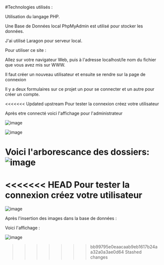 #Technologies utilisés :

Utilisation du langage PHP.

Une Base de Données local PhpMyAdmin est utilisé pour stocker les données.

J'ai utilisé Laragon pour serveur local.

Pour utiliser ce site :

Allez sur votre navigateur Web, puis à l'adresse localhost/le nom du fichier que vous avez mis sur WWW.

Il faut créer un nouveau utilisateur et ensuite se rendre sur la page de connexion

Il y a deux formulaires sur ce projet un pour se connecter et un autre pour créer un compte.

<<<<<<< Updated upstream
Pour tester la connexion créez votre utilisateur

Après etre connecté voici l'affichage pour l'administrateur

![image](https://user-images.githubusercontent.com/70956278/160950677-9fcbb6ea-f4ad-4012-a43b-56135ea893d9.png)


![image](https://user-images.githubusercontent.com/70956278/160950754-f62f39e2-d225-4f21-a198-f98b0c895106.png)

Voici l'arborescance des dossiers: 
![image](https://user-images.githubusercontent.com/70956278/160951064-f7d90443-f8de-493d-84b5-79aaf96b8b60.png)
=======
<<<<<<< HEAD
Pour tester la connexion créez votre utilisateur
=======
![image](https://user-images.githubusercontent.com/70956278/159804567-d1179f4d-b46c-415e-a55d-33c379d0e1f1.png)


Après l'insertion des images dans la base de données :

Voici l'affichage : 

![image](https://user-images.githubusercontent.com/70956278/159805173-b378ea79-4c19-4a5b-9c3c-fe250c26d652.png)
>>>>>>> bb99795e0eaacaab9eb1617b24aa32a0a3ae0d64
>>>>>>> Stashed changes
